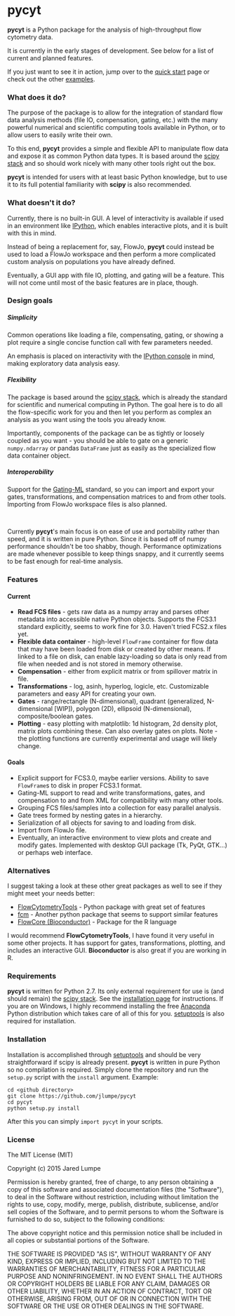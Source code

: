 # pycyt

**pycyt** is a Python package for the analysis of high-throughput flow cytometry data.

It is currently in the early stages of development. See below for a list of current and planned features.

If you just want to see it in action, jump over to the [quick start](pycyt/examples/quickstart.ipynb) page or check out the other [examples](pycyt/examples).


### What does it do?

The purpose of the package is to allow for the integration of standard flow data analysis methods (file IO, compensation, gating, etc.) with the many powerful numerical and scientific computing tools available in Python, or to allow users to easily write their own.

To this end, **pycyt** provides a simple and flexible API to manipulate flow data and expose it as common Python data types. It is based around the [scipy stack](http://www.scipy.org/) and so should work nicely with many other tools right out the box.

**pycyt** is intended for users with at least basic Python knowledge, but to use it to its full potential familiarity with **scipy** is also recommended.


### What doesn't it do?

Currently, there is no built-in GUI. A level of interactivity is available if used in an environment like [IPython](http://ipython.org/), which enables interactive plots, and it is built with this in mind.

Instead of being a replacement for, say, FlowJo, **pycyt** could instead be used to load a FlowJo workspace and then perform a more complicated custom analysis on populations you have already defined.

Eventually, a GUI app with file IO, plotting, and gating will be a feature. This will not come until most of the basic features are in place, though.


### Design goals

##### Simplicity

Common operations like loading a file, compensating, gating, or showing a plot require a single concise function call with few parameters needed.

An emphasis is placed on interactivity with the [IPython console](https://ipython.org/ipython-doc/3/interactive/qtconsole.html) in mind, making exploratory data analysis easy.

##### Flexibility

The package is based around the [scipy stack](http://www.scipy.org/), which is already the standard for scientific and numerical computing in Python. The goal here is to do all the flow-specific work for you and then let you perform as complex an analysis as you want using the tools you already know.

Importantly, components of the package can be as tightly or loosely coupled as you want - you should be able to gate on a generic `numpy.ndarray` or pandas `DataFrame` just as easily as the specialized flow data container object.


##### Interoperability

Support for the [Gating-ML](http://flowcyt.sourceforge.net/gating/) standard, so you can import and export your gates, transformations, and compensation matrices to and from other tools. Importing from FlowJo workspace files is also planned.

&nbsp;

Currently **pycyt**'s main focus is on ease of use and portability rather than speed, and it is written in pure Python. Since it is based off of numpy performance shouldn't be too shabby, though. Performance optimizations are made whenever possible to keep things snappy, and it currently seems to be fast enough for real-time analysis.


### Features

#### Current

* **Read FCS files** - gets raw data as a numpy array and parses other metadata into accessible native Python objects. Supports the FCS3.1 standard explicitly, seems to work fine for 3.0. Haven't tried FCS2.x files yet.
* **Flexible data container** - high-level `FlowFrame` container for flow data that may have been loaded from disk or created by other means. If linked to a file on disk, can enable lazy-loading so data is only read from file when needed and is not stored in memory otherwise.
* **Compensation** - either from explicit matrix or from spillover matrix in file.
* **Transformations** - log, asinh, hyperlog, logicle, etc. Customizable parameters and easy API for creating your own.
* **Gates** - range/rectangle (N-dimensional), quadrant (generalized, N-dimensional [WIP]), polygon (2D), ellipsoid (N-dimensional), composite/boolean gates.
* **Plotting** - easy plotting with matplotlib: 1d histogram, 2d density plot, matrix plots combining these. Can also overlay gates on plots. Note - the plotting functions are currently experimental and usage will likely change.


#### Goals

* Explicit support for FCS3.0, maybe earlier versions. Ability to save `FlowFrame`s to disk in proper FCS3.1 format.
* Gating-ML support to read and write transformations, gates, and compensation to and from XML for compatibility with many other tools.
* Grouping FCS files/samples into a collection for easy parallel analysis. 
* Gate trees formed by nesting gates in a hierarchy.
* Serialization of all objects for saving to and loading from disk.
* Import from FlowJo file.
* Eventually, an interactive environment to view plots and create and modify gates. Implemented with desktop GUI package (Tk, PyQt, GTK...) or perhaps web interface.


### Alternatives

I suggest taking a look at these other great packages as well to see if they might meet your needs better:

* [FlowCytometryTools](https://github.com/eyurtsev/FlowCytometryTools) - Python package with great set of features
* [fcm](https://pythonhosted.org/fcm/basic.html>) - Another python package that seems to support similar features
* [FlowCore (Bioconductor)](https://www.bioconductor.org/packages/release/bioc/html/flowCore.html) - Package for the R language

I would recommend **FlowCytometryTools**, I have found it very useful in some other projects. It has support for gates, transformations, plotting, and includes an interactive GUI.  **Bioconductor** is also great if you are working in R.


### Requirements

**pycyt** is written for Python 2.7. Its only external requirement for use is (and should remain) the [scipy stack](http://www.scipy.org/). See the [installation page](http://www.scipy.org/install.html) for instructions. If you are on Windows, I highly recommend installing the free [Anaconda](http://continuum.io/downloads) Python distribution which takes care of all of this for you. [setuptools](https://pypi.python.org/pypi/setuptools) is also required for installation.


### Installation

Installation is accomplished through [setuptools](https://pypi.python.org/pypi/setuptools) and should be very straightforward if scipy is already present. **pycyt** is written in pure Python so no compilation is required. Simply clone the repository and run the `setup.py` script with the `install` argument. Example:

    cd <github directory>
    git clone https://github.com/jlumpe/pycyt
    cd pycyt
    python setup.py install

After this you can simply `import pycyt` in your scripts.


### License

The MIT License (MIT)

Copyright (c) 2015 Jared Lumpe

Permission is hereby granted, free of charge, to any person obtaining a copy
of this software and associated documentation files (the "Software"), to deal
in the Software without restriction, including without limitation the rights
to use, copy, modify, merge, publish, distribute, sublicense, and/or sell
copies of the Software, and to permit persons to whom the Software is
furnished to do so, subject to the following conditions:

The above copyright notice and this permission notice shall be included in all
copies or substantial portions of the Software.

THE SOFTWARE IS PROVIDED "AS IS", WITHOUT WARRANTY OF ANY KIND, EXPRESS OR
IMPLIED, INCLUDING BUT NOT LIMITED TO THE WARRANTIES OF MERCHANTABILITY,
FITNESS FOR A PARTICULAR PURPOSE AND NONINFRINGEMENT. IN NO EVENT SHALL THE
AUTHORS OR COPYRIGHT HOLDERS BE LIABLE FOR ANY CLAIM, DAMAGES OR OTHER
LIABILITY, WHETHER IN AN ACTION OF CONTRACT, TORT OR OTHERWISE, ARISING FROM,
OUT OF OR IN CONNECTION WITH THE SOFTWARE OR THE USE OR OTHER DEALINGS IN THE
SOFTWARE.
